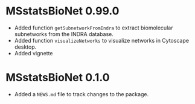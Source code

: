 # MSstatsBioNet 0.99.0

* Added function `getSubnetworkFromIndra` to extract biomolecular subnetworks 
from the INDRA database.
* Added function `visualizeNetworks` to visualize networks in Cytoscape desktop.
* Added vignette

# MSstatsBioNet 0.1.0

* Added a `NEWS.md` file to track changes to the package.